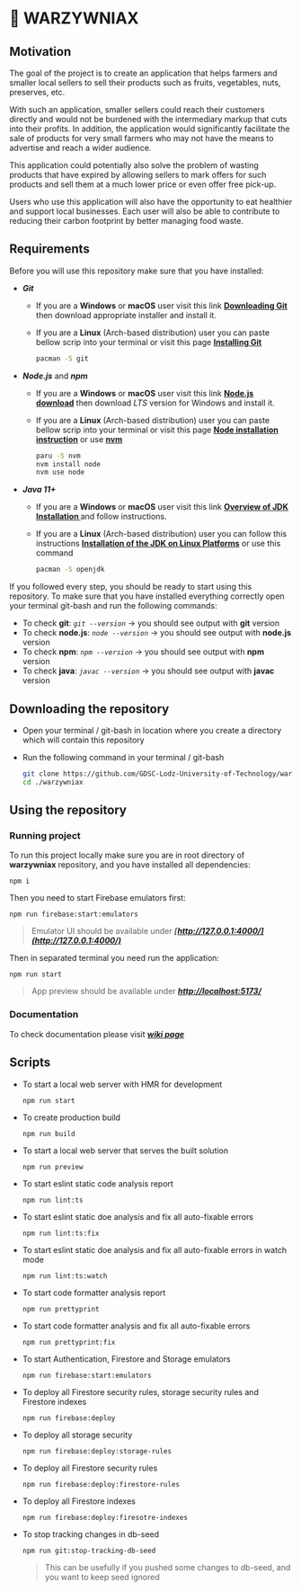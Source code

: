 # 🥒 WARZYWNIAX

## Motivation

The goal of the project is to create an application that helps farmers and smaller local sellers to
sell their products such as fruits, vegetables, nuts, preserves, etc.

With such an application, smaller sellers could reach their customers directly and would not be
burdened with the intermediary markup that cuts into their profits. In addition, the application
would significantly facilitate the sale of products for very small farmers who may not have the
means to advertise and reach a wider audience.

This application could potentially also solve the problem of wasting products that have expired by
allowing sellers to mark offers for such products and sell them at a much lower price or even offer
free pick-up.

Users who use this application will also have the opportunity to eat healthier and support local
businesses. Each user will also be able to contribute to reducing their carbon footprint by better
managing food waste.

## Requirements

Before you will use this repository make sure that you have installed:

- **_Git_**

  - If you are a **Windows** or **macOS** user visit this link
    **[Downloading Git](https://git-scm.com/download/win)** then download appropriate installer and
    install it.
  - If you are a **Linux** (Arch-based distribution) user you can paste bellow scrip into your
    terminal or visit this page
    **[Installing Git](https://git-scm.com/book/en/v2/Getting-Started-Installing-Git)**

    ```bash
    pacman -S git
    ```

- **_Node.js_** and **_npm_**

  - If you are a **Windows** or **macOS** user visit this link
    **[Node.js download](https://nodejs.org/en/download/)** then download _LTS_ version for Windows
    and install it.
  - If you are a **Linux** (Arch-based distribution) user you can paste bellow scrip into your
    terminal or visit this page
    **[Node installation instruction](https://aur.archlinux.org/packages/nvm)** or use
    **[nvm](https://github.com/nvm-sh/nvm#install--update-script)**

    ```bash
    paru -S nvm
    nvm install node
    nvm use node
    ```

- **_Java 11+_**

  - If you are a **Windows** or **macOS** user visit this link
    **[Overview of JDK Installation ](https://docs.oracle.com/en/java/javase/20/install/overview-jdk-installation.html)**
    and follow instructions.
  - If you are a **Linux** (Arch-based distribution) user you can follow this instructions
    **[Installation of the JDK on Linux Platforms](https://docs.oracle.com/en/java/javase/20/install/installation-jdk-linux-platforms.html#GUID-737A84E4-2EFF-4D38-8E60-3E29D1B884B8)**
    or use this command

    ```bash
    pacman -S openjdk
    ```

If you followed every step, you should be ready to start using this repository. To make sure that
you have installed everything correctly open your terminal git-bash and run the following commands:

- To check **git**: _`git --version`_ → you should see output with **git** version
- To check **node.js**: _`node --version`_ → you should see output with **node.js** version
- To check **npm**: _`npm --version`_ → you should see output with **npm** version
- To check **java**: _`javac --version`_ → you should see output with **javac** version

## Downloading the repository

- Open your terminal / git-bash in location where you create a directory which will contain this
  repository

- Run the following command in your terminal / git-bash

  ```bash
  git clone https://github.com/GDSC-Lodz-University-of-Technology/warzywniax.git
  cd ./warzywniax
  ```

## Using the repository

### Running project

To run this project locally make sure you are in root directory of **warzywniax** repository, and you have installed all
dependencies:

```
npm i
```

Then you need to start Firebase emulators first:

```
npm run firebase:start:emulators
```

> Emulator UI should be available under **_[http://127.0.0.1:4000/](http://127.0.0.1:4000/)_**

Then in separated terminal you need run the application:

```
npm run start
```

> App preview should be available under **_[http://localhost:5173/](http://localhost:5173/)_**

### Documentation

To check documentation please visit
**_[wiki page](https://github.com/GDSC-Lodz-University-of-Technology/warzywniax/wiki)_**

## Scripts

- To start a local web server with HMR for development
  ```
  npm run start
  ```
- To create production build
  ```
  npm run build
  ```
- To start a local web server that serves the built solution
  ```
  npm run preview
  ```
- To start eslint static code analysis report
  ```
  npm run lint:ts
  ```
- To start eslint static doe analysis and fix all auto-fixable errors
  ```
  npm run lint:ts:fix
  ```
- To start eslint static doe analysis and fix all auto-fixable errors in watch mode
  ```
  npm run lint:ts:watch
  ```
- To start code formatter analysis report
  ```
  npm run prettyprint
  ```
- To start code formatter analysis and fix all auto-fixable errors
  ```
  npm run prettyprint:fix
  ```
- To start Authentication, Firestore and Storage emulators
  ```
  npm run firebase:start:emulators
  ```
- To deploy all Firestore security rules, storage security rules and Firestore indexes
  ```
  npm run firebase:deploy
  ```
- To deploy all storage security
  ```
  npm run firebase:deploy:storage-rules
  ```
- To deploy all Firestore security rules
  ```
  npm run firebase:deploy:firestore-rules
  ```
- To deploy all Firestore indexes
  ```
  npm run firebase:deploy:firesotre-indexes
  ```
- To stop tracking changes in db-seed
  ```
  npm run git:stop-tracking-db-seed
  ```
  > This can be usefully if you pushed some changes to db-seed, and you want to keep seed ignored
